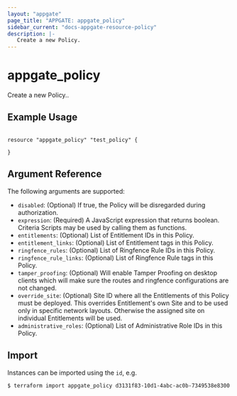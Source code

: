 ```yaml
---
layout: "appgate"
page_title: "APPGATE: appgate_policy"
sidebar_current: "docs-appgate-resource-policy"
description: |-
   Create a new Policy.
---
```


# appgate_policy

Create a new Policy..

## Example Usage

```hcl

resource "appgate_policy" "test_policy" {

}

```

## Argument Reference

The following arguments are supported:


* `disabled`: (Optional) If true, the Policy will be disregarded during authorization.
* `expression`: (Required) A JavaScript expression that returns boolean. Criteria Scripts may be used by calling them as functions.
* `entitlements`: (Optional) List of Entitlement IDs in this Policy.
* `entitlement_links`: (Optional) List of Entitlement tags in this Policy.
* `ringfence_rules`: (Optional) List of Ringfence Rule IDs in this Policy.
* `ringfence_rule_links`: (Optional) List of Ringfence Rule tags in this Policy.
* `tamper_proofing`: (Optional) Will enable Tamper Proofing on desktop clients which will make sure the routes and ringfence configurations are not changed.
* `override_site`: (Optional) Site ID where all the Entitlements of this Policy must be deployed. This overrides Entitlement&#39;s own Site and to be used only in specific network layouts. Otherwise the assigned site on individual Entitlements will be used.
* `administrative_roles`: (Optional) List of Administrative Role IDs in this Policy.





## Import

Instances can be imported using the `id`, e.g.

```
$ terraform import appgate_policy d3131f83-10d1-4abc-ac0b-7349538e8300
```
